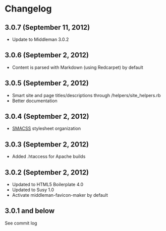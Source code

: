# Changelog

## 3.0.7 (September 11, 2012)

* Update to Middleman 3.0.2

## 3.0.6 (September 2, 2012)

* Content is parsed with Markdown (using Redcarpet) by default

## 3.0.5 (September 2, 2012)

* Smart site and page titles/descriptions through /helpers/site_helpers.rb
* Better documentation

## 3.0.4 (September 2, 2012)

* [SMACSS](http://smacss.com/) stylesheet organization

## 3.0.3 (September 2, 2012)

* Added .htaccess for Apache builds

## 3.0.2 (September 2, 2012)

* Updated to HTML5 Boilerplate 4.0
* Updated to Susy 1.0
* Activate middleman-favicon-maker by default

## 3.0.1 and below

See commit log
